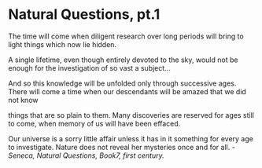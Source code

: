 # Natural Questions, pt.1

The time will come when diligent research over long periods will bring to light things which now lie hidden. 

A single lifetime, even though entirely devoted to the sky, would not be enough for the investigation of so vast a subject...

And so this knowledge will be unfolded only through successive ages. There will come a time when our descendants will be amazed that we did not know

things that are so plain to them. Many discoveries are reserved for ages still to come, when memory of us will have been effaced. 

Our universe is a sorry little affair unless it has in it something for every age to investigate. Nature does not reveal her mysteries once and for all. *- Seneca, Natural Questions,
Book7, first century.*
